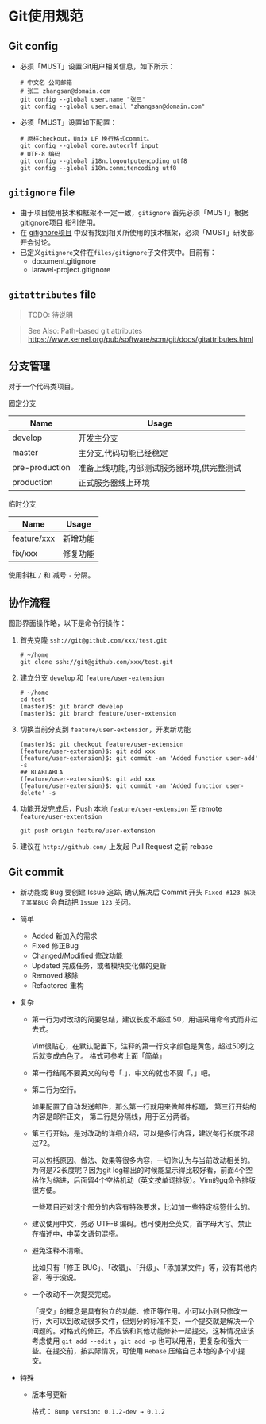 Git使用规范
================

## Git config

* 必须「MUST」设置Git用户相关信息，如下所示：

    ```
    # 中文名 公司邮箱
    # 张三 zhangsan@domain.com
    git config --global user.name "张三"
    git config --global user.email "zhangsan@domain.com"
    ```

* 必须「MUST」设置如下配置：

    ```
    # 原样checkout，Unix LF 换行格式commit。
    git config --global core.autocrlf input
    # UTF-8 编码
    git config --global i18n.logoutputencoding utf8
    git config --global i18n.commitencoding utf8
    ```

## `gitignore` file

* 由于项目使用技术和框架不一定一致，`gitignore` 首先必须「MUST」根据 [gitignore项目](https://github.com/github/gitignore) 指引使用。
* 在 [gitignore项目](https://github.com/github/gitignore) 中没有找到相关所使用的技术框架，必须「MUST」研发部开会讨论。
* 已定义`gitignore`文件在`files/gitignore`子文件夹中。目前有：
    * document.gitignore
    * laravel-project.gitignore

## `gitattributes` file

> TODO:
待说明

> See Also:
Path-based git attributes
https://www.kernel.org/pub/software/scm/git/docs/gitattributes.html


## 分支管理

对于一个代码类项目。

固定分支

Name           | Usage
---------------|----------------------------------------
develop        | 开发主分支
master         | 主分支,代码功能已经稳定
pre-production | 准备上线功能,内部测试服务器环境,供完整测试
production     | 正式服务器线上环境


临时分支

Name        | Usage
------------|--------------------------------
feature/xxx | 新增功能
fix/xxx     | 修复功能

使用斜杠 `/` 和 减号 `-` 分隔。

## 协作流程



图形界面操作略，以下是命令行操作：

1. 首先克隆 `ssh://git@github.com/xxx/test.git`
	```
    # ~/home
    git clone ssh://git@github.com/xxx/test.git
    ```

2. 建立分支 `develop` 和 `feature/user-extension`
    ```
    # ~/home
    cd test
    (master)$: git branch develop
    (master)$: git branch feature/user-extension
    ```

3. 切换当前分支到 `feature/user-extension`，开发新功能
    ```
    (master)$: git checkout feature/user-extension
    (feature/user-extension)$: git add xxx
    (feature/user-extension)$: git commit -am 'Added function user-add' -s
    ## BLABLABLA
    (feature/user-extension)$: git add xxx
    (feature/user-extension)$: git commit -am 'Added function user-delete' -s
    ```

4. 功能开发完成后，Push 本地 `feature/user-extension` 至 remote `feature/user-extentsion`
    ```
    git push origin feature/user-extension
    ```

5. 建议在 `http://github.com/` 上发起 Pull Request  之前 rebase


## Git commit

* 新功能或 Bug 要创建 Issue 追踪, 确认解决后 Commit 开头 `Fixed #123 解决了某某BUG` 会自动把 `Issue 123` 关闭。

* 简单

    * Added 新加入的需求
    * Fixed 修正Bug
    * Changed/Modified 修改功能
    * Updated 完成任务，或者模块变化做的更新
    * Removed 移除
    * Refactored 重构

* 复杂

    * 第一行为对改动的简要总结，建议长度不超过 50，用语采用命令式而非过去式。

        Vim很贴心，在默认配置下，注释的第一行文字颜色是黄色，超过50列之后就变成白色了。
        格式可参考上面「简单」

    * 第一行结尾不要英文的句号「.」，中文的就也不要「。」吧。


    * 第二行为空行。

        如果配置了自动发送邮件，那么第一行就用来做邮件标题， 第三行开始的内容是邮件正文， 第二行是分隔线，用于区分两者。

    * 第三行开始，是对改动的详细介绍，可以是多行内容，建议每行长度不超过72。

        可以包括原因、做法、效果等很多内容，一切你认为与当前改动相关的。为何是72长度呢？因为git log输出的时候能显示得比较好看，前面4个空格作为缩进，后面留4个空格机动（英文按单词排版）。Vim的gq命令排版很方便。

        一些项目还对这个部分的内容有特殊要求，比如加一些特定标签什么的。

    * 建议使用中文，务必 UTF-8 编码。也可使用全英文，首字母大写。禁止在描述中，中英文语句混搭。

    * 避免注释不清晰。

        比如只有「修正 BUG」、「改错」、「升级」、「添加某文件」等，没有其他内容，等于没说。

    * 一个改动不一次提交完成。

        「提交」的概念是具有独立的功能、修正等作用。小可以小到只修改一行，大可以到改动很多文件，但划分的标准不变，一个提交就是解决一个问题的。对格式的修正，不应该和其他功能修补一起提交，这种情况应该考虑使用 `git add --edit` ，`git add -p` 也可以用用，更复杂和强大一些。在提交前，按实际情况，可使用 `Rebase` 压缩自己本地的多个小提交。

* 特殊

    * 版本号更新

        格式： `Bump version: 0.1.2-dev → 0.1.2`
